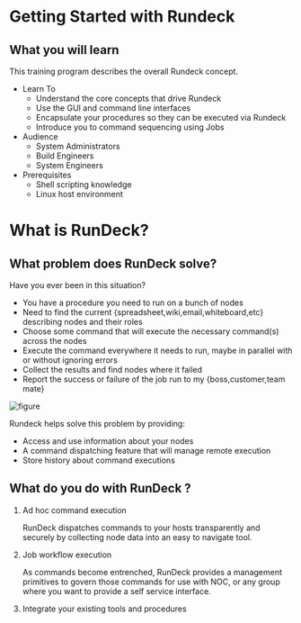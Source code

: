 # Getting Started with Rundeck

## What you will learn 

This training program describes the overall Rundeck concept. 

*   Learn To
      - Understand the core concepts that drive Rundeck
      - Use the GUI and command line interfaces
      - Encapsulate your procedures so they can be executed via Rundeck
      - Introduce you to command sequencing using Jobs
*   Audience
      - System Administrators
      - Build Engineers
      - System Engineers
*   Prerequisites
      - Shell scripting knowledge
      - Linux host environment
      
# What is RunDeck?

## What problem does RunDeck solve?

Have you ever been in this situation? 

*  You have a procedure you need to run on a bunch of nodes
*  Need to find the current {spreadsheet,wiki,email,whiteboard,etc} describing nodes and their roles
*  Choose some command that will execute the necessary command(s) across the nodes
*  Execute the command everywhere it needs to run, maybe in parallel with or without ignoring errors
*  Collect the results and find nodes where it failed
*  Report the success or failure of the job run to my {boss,customer,team mate}

![figure](haha)

Rundeck helps solve this problem by providing:

* Access and use information about your nodes
* A command dispatching feature that will manage remote execution
* Store history about command executions

## What do you do with RunDeck ?

1.   Ad hoc command execution

      RunDeck dispatches commands to your hosts transparently and securely 
       by collecting node data into an easy to navigate tool.  

2.   Job workflow execution
       
      As commands become entrenched, RunDeck provides a management 
       primitives to govern those commands for use with NOC, or any group 
       where you want to provide a self service interface.

3.   Integrate your existing tools and procedures
      
      
